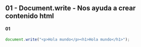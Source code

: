 ## 01 - Document.write - Nos ayuda a crear contenido html
#### 01
```js
document.write("<p>Hola mundo</p><h1>Hola mundo</h1>");
```
